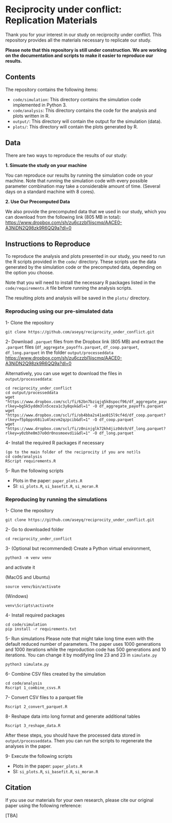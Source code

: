 # Reciprocity under conflict: Replication Materials

Thank you for your interest in our study on reciprocity under conflict. This repository provides all the materials necessary to replicate our study.

**Please note that this repository is still under construction. We are working on the documentation and scripts to make it easier to reproduce our results.**

## Contents

The repository contains the following items:

- `code/simulation`: This directory contains the simulation code implemented in Python 3.
- `code/analysis`: This directory contains the code for the analysis and plots written in R.
- `output/`: This directory will contain the output for the simulation (data). 
- `plots/`: This directory will contain the plots generated by R.

## Data

There are two ways to reproduce the results of our study:

**1. Simuate the study on your machine**

You can reproduce our results by running the simulation code on your machine. Note that running the simulation code with every possible parameter combination may take a considerable amount of time. (Several days on a standard machine with 8 cores). 

**2. Use Our Precomputed Data**

We also provide the precomputed data that we used in our study, which you can download from the following link (805 MB in total): https://www.dropbox.com/sh/zu6czzbl1jiscmq/AACE0-A3NiDN2Q98zk9R6QQ9a?dl=0

## Instructions to Reproduce

To reproduce the analysis and plots presented in our study, you need to run the R scripts provided in the `code/` directory. These scripts use the data generated by the simulation code or the precomputed data, depending on the option you choose.

Note that you will need to install the necessary R packages listed in the `code/requirements.R` file before running the analysis scripts. 

The resulting plots and analysis will be saved in the `plots/` directory.

### Reproducing using our pre-simulated data
1- Clone the repository 
```
git clone https://github.com/aseyq/reciprocity_under_conflict.git
```

2- Download `.parquet` files from the Dropbox link (805 MB) and extract the `.parquet` files (`df_aggregate_payoffs.parquet`, `df_coop.parquet`, `df_long.parquet` in the folder `output/processeddata`
https://www.dropbox.com/sh/zu6czzbl1jiscmq/AACE0-A3NiDN2Q98zk9R6QQ9a?dl=0

Alternatively, you can use wget to download the files in `output/processeddata`:
```
cd reciprocity_under_conflict
cd output/processeddata
wget "https://www.dropbox.com/scl/fi/62bn7bziqjq5k8spocf96/df_aggregate_payoffs.parquet?rlkey=bg5k5yddm3ln5ceza1c3y8qxk&dl=1" -O df_aggregate_payoffs.parquet
wget "https://www.dropbox.com/scl/fi/ob4bba2s41ao015l9cf4d/df_coop.parquet?rlkey=f5pbpps68i1u4lmzvm2qzpcib&dl=1" -O df_coop.parquet
wget "https://www.dropbox.com/scl/fi/z0ninjglk72kh4jiz0ds9/df_long.parquet?rlkey=y0zbhe0m37o0dr0nosmoevd1i&dl=1" -O df_long.parquet
```

4- Install the required R packages if necessary
```
(go to the main folder of the reciprocity if you are not)ls
cd code/analysis
RScript requirements.R
```
5- Run the following scripts
  - Plots in the paper: `paper_plots.R`
  - SI: `si_plots.R`, `si_basefit.R`, `si_moran.R`

### Reproducing by running the simulations
1- Clone the repository 
```
git clone https://github.com/aseyq/reciprocity_under_conflict.git
```
2- Go to downloaded folder
```
cd reciprocity_under_conflict
```
3- (Optional but recommended) Create a Python virtual environment,
```
python3 -m venv venv
```
and activate it

(MacOS and Ubuntu)
```
source venv/bin/activate
```

(Windows)
```
venv\Scripts\activate
```
4- Install required packages

```
cd code/simulation
pip install -r requirements.txt
```

5- Run simulations 
Please note that might take long time even with the default reduced number of parameters. The paper uses 1000 generations and 1000 iterations while the reproduction code has 500 generations and 10 iterations. You can change it by modifying line 23 and 23 in `simulate.py`
```
python3 simulate.py
```

6- Combine CSV files created by the simulation

```
cd code/analysis
Rscript 1_combine_csvs.R
```

7- Convert CSV files to a parquet file
```
Rscript 2_convert_parquet.R
```

8- Reshape data into long format and generate additional tables
```
Rscript 3_reshape_data.R
```

After these steps, you should have the processed data stored in `output/processeddata`. Then you can run the scripts to regenerate the analyses in the paper.

9- Execute the following scripts
  - Plots in the paper: `paper_plots.R`
  - SI: `si_plots.R`, `si_basefit.R`, `si_moran.R`


## Citation

If you use our materials for your own research, please cite our original paper using the following reference:

[TBA] 


